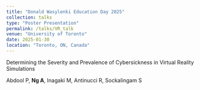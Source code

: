 ```yaml
---
title: "Donald Wasylenki Education Day 2025"
collection: talks
type: "Poster Presentation"
permalink: /talks/VR_talk
venue: "University of Toronto"
date: 2025-01-30
location: "Toronto, ON, Canada"
---
```


Determining the Severity and Prevalence of Cybersickness in Virtual Reality Simulations

Abdool P, **Ng A**, Inagaki M, Antinucci R, Sockalingam S
